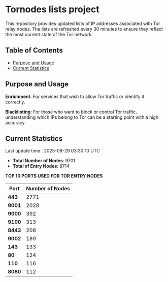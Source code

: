 # Tornodes lists project

This repository provides updated lists of IP addresses associated with Tor relay nodes. The lists are refreshed every 30 minutes to ensure they reflect the most current state of the Tor network.

## Table of Contents

- [Purpose and Usage](#purpose-and-usage)
- [Current Statistics](#current-statistics)


## Purpose and Usage

**Enrichment**: For services that wish to allow Tor traffic or identify it correctly.

**Blacklisting**: For those who want to block or control Tor traffic, understanding which IPs belong to Tor can be a starting point with a high accuracy.

## Current Statistics

Last update time : 2025-08-29 03:30:10 UTC

- **Total Number of Nodes**: 9701
- **Total of Entry Nodes**: 8714

**TOP 10 PORTS USED FOR TOR ENTRY NODES**

| **Port** | **Number of Nodes** |
|------|-----------------|
| **443**   | 2771  |
| **9001**   | 2028  |
| **9000**   | 392  |
| **9100**   | 313  |
| **8443**   | 208  |
| **9002**   | 189  |
| **143**   | 133  |
| **80**   | 124  |
| **110**   | 116  |
| **8080**   | 112  |

